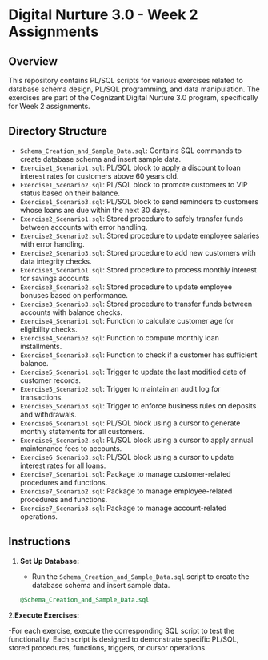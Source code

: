 # Digital Nurture 3.0 - Week 2 Assignments

## Overview

This repository contains PL/SQL scripts for various exercises related to database schema design, PL/SQL programming, and data manipulation. The exercises are part of the Cognizant Digital Nurture 3.0 program, specifically for Week 2 assignments.

## Directory Structure

- `Schema_Creation_and_Sample_Data.sql`: Contains SQL commands to create database schema and insert sample data.
- `Exercise1_Scenario1.sql`: PL/SQL block to apply a discount to loan interest rates for customers above 60 years old.
- `Exercise1_Scenario2.sql`: PL/SQL block to promote customers to VIP status based on their balance.
- `Exercise1_Scenario3.sql`: PL/SQL block to send reminders to customers whose loans are due within the next 30 days.
- `Exercise2_Scenario1.sql`: Stored procedure to safely transfer funds between accounts with error handling.
- `Exercise2_Scenario2.sql`: Stored procedure to update employee salaries with error handling.
- `Exercise2_Scenario3.sql`: Stored procedure to add new customers with data integrity checks.
- `Exercise3_Scenario1.sql`: Stored procedure to process monthly interest for savings accounts.
- `Exercise3_Scenario2.sql`: Stored procedure to update employee bonuses based on performance.
- `Exercise3_Scenario3.sql`: Stored procedure to transfer funds between accounts with balance checks.
- `Exercise4_Scenario1.sql`: Function to calculate customer age for eligibility checks.
- `Exercise4_Scenario2.sql`: Function to compute monthly loan installments.
- `Exercise4_Scenario3.sql`: Function to check if a customer has sufficient balance.
- `Exercise5_Scenario1.sql`: Trigger to update the last modified date of customer records.
- `Exercise5_Scenario2.sql`: Trigger to maintain an audit log for transactions.
- `Exercise5_Scenario3.sql`: Trigger to enforce business rules on deposits and withdrawals.
- `Exercise6_Scenario1.sql`: PL/SQL block using a cursor to generate monthly statements for all customers.
- `Exercise6_Scenario2.sql`: PL/SQL block using a cursor to apply annual maintenance fees to accounts.
- `Exercise6_Scenario3.sql`: PL/SQL block using a cursor to update interest rates for all loans.
- `Exercise7_Scenario1.sql`: Package to manage customer-related procedures and functions.
- `Exercise7_Scenario2.sql`: Package to manage employee-related procedures and functions.
- `Exercise7_Scenario3.sql`: Package to manage account-related operations.

## Instructions

1. **Set Up Database:**
   - Run the `Schema_Creation_and_Sample_Data.sql` script to create the database schema and insert sample data.
   
   ```sql
   @Schema_Creation_and_Sample_Data.sql
2.**Execute Exercises:**

-For each exercise, execute the corresponding SQL script to test the functionality. Each script is designed to demonstrate specific PL/SQL, stored procedures, functions, triggers, or cursor operations.


